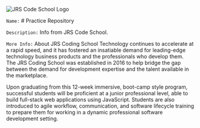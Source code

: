 ![JRS Code School Logo](https://pbs.twimg.com/profile_images/806241921869942784/fqHkXan8.jpg)

`Name:` # Practice Repository
  
`Description:` Info from JRS Code School.

`More Info:` About JRS Coding School
Technology continues to accelerate at a rapid speed, and it has fostered an insatiable demand for leading-edge technology business products and the professionals who develop them. The JRS Coding School was established in 2016 to help bridge the gap between the demand for development expertise and the talent available in the marketplace.

Upon graduating from this 12-week immersive, boot-camp style program, successful students will be proficient at a junior professional level, able to build full-stack web applications using JavaScript. Students are also introduced to agile workflow, communication, and software lifecycle training to prepare them for working in a dynamic professional software development setting.
